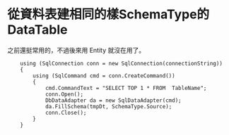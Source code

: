 # 從資料表建相同的樣SchemaType的DataTable


之前還挺常用的，不過後來用 Entity 就沒在用了。

<!--more-->

```CSharp
	using (SqlConnection conn = new SqlConnection(connectionString))
	{
		using (SqlCommand cmd = conn.CreateCommand())
		{
			cmd.CommandText = "SELECT TOP 1 * FROM  TableName";
			conn.Open();
			DbDataAdapter da = new SqlDataAdapter(cmd);
			da.FillSchema(tmpDt, SchemaType.Source);
			conn.Close();
		}
	}
```

